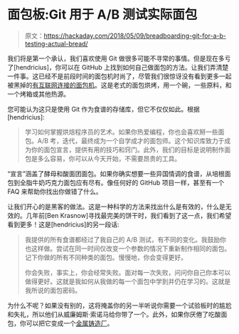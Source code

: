 # 面包板:Git 用于 A/B 测试实际面包

> 原文：<https://hackaday.com/2018/05/09/breadboarding-git-for-a-b-testing-actual-bread/>

我们将是第一个承认，我们喜欢使用 Git 做很多可能不寻常的事情。但是现在多亏了[hendricius]，你可以在 GitHub 上找到如何自己做面包的方法。让我们弄清楚一件事。这已经不是前段时间的面包机时尚了，尽管我们很惊讶没有看到更多一起被黑掉的[有互联网连接的面包机](https://hackaday.com/2015/07/07/bread-online-is-a-bread-maker-for-the-internet-of-things/)。这是老式的面包烘烤，用一个碗，一些原料，和一个烤箱或其他热源。

您可能认为这只是使用 Git 作为食谱的存储库，但它不仅仅如此。根据[hendricius]:

> 学习如何掌握烘焙程序员的艺术。如果你热爱编程，你也会喜欢掰一些面包。A/B 考，迭代，最终成为一个自学成才的面包师。这个知识库致力于成为你的面包宣言，提供有用的技巧和窍门。此外，我们的目标是说明制作面包是多么容易，你可以从今天开始，不需要昂贵的工具。

“宣言”涵盖了酵母和酸面团面包。如果你确实想要一些异国情调的食谱，从培根面包到全脂牛奶巧克力面包应有尽有。像任何好的 GitHub 项目一样，甚至有一个 FAQ 来帮助你找出你做错了什么。

让我们开心的是黑客的做法。这是一种科学的方法来找出什么是有效的，什么是无效的。几年前[Ben Krasnow]寻找最完美的饼干时，我们看到了这一点，我们希望看到更多！这是[hendricius]的另一段话:

> 我提供的所有食谱都经过了我自己的 A/B 测试，有不同的变化。我鼓励你也这样做。尝试在同一时间仅改变一个参数的情况下重新制作相同的面包。记下你做的所有不同种类的面包。慢慢地，你会变得更好。
> 
> 你会失败，事实上，你会经常失败。面对每一次失败，问问你自己你本可以做得更好。这就是我如何从我做的每一个面包中学到并仍在学习的。这就是我所说的面包密码。

为什么不呢？如果没有别的，这将掩盖你的另一半听说你需要一个试验板时的尴尬和失礼，所以他们从威廉姆斯·索诺马给你带了一个。此外，如果你厌倦了吃酸面包，你可以把它变成一个[金属铸造厂](https://hackaday.com/2017/07/21/the-tuna-fish-sandwich-foundry/)。